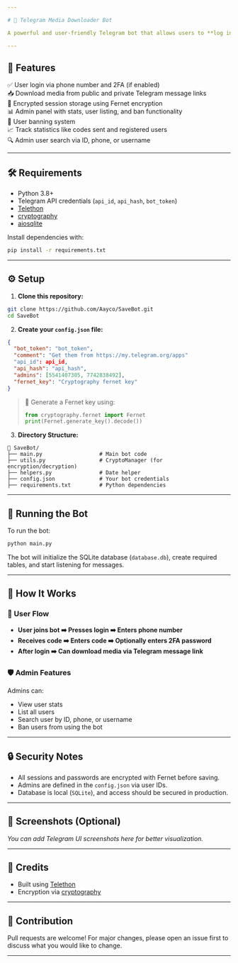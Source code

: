 ```yaml
---

# 🤖 Telegram Media Downloader Bot

A powerful and user-friendly Telegram bot that allows users to **log in with their own accounts** and **download media from message links** — all via a secure interface and admin dashboard.

---
```


## 🌟 Features

✅ User login via phone number and 2FA (if enabled)  
📥 Download media from public and private Telegram message links  
🔐 Encrypted session storage using Fernet encryption  
📊 Admin panel with stats, user listing, and ban functionality  
🚫 User banning system  
📈 Track statistics like codes sent and registered users  
🔍 Admin user search via ID, phone, or username

---

## 🛠️ Requirements

- Python 3.8+
- Telegram API credentials (`api_id`, `api_hash`, `bot_token`)
- [Telethon](https://github.com/LonamiWebs/Telethon)
- [cryptography](https://cryptography.io/)
- [aiosqlite](https://github.com/omnilib/aiosqlite)

Install dependencies with:

```bash
pip install -r requirements.txt
````

---

## ⚙️ Setup

1. **Clone this repository:**

```bash
git clone https://github.com/Aayco/SaveBot.git
cd SaveBot
```

2. **Create your `config.json` file:**

```json
{
  "bot_token": "bot_token",
  "comment": "Get them from https://my.telegram.org/apps"
  "api_id": api_id,
  "api_hash": "api_hash",
  "admins": [5541407305, 7742838492],
  "fernet_key": "Cryptography fernet key"
}
```

> 🔐 Generate a Fernet key using:
>
> ```python
> from cryptography.fernet import Fernet
> print(Fernet.generate_key().decode())
> ```

3. **Directory Structure:**

```
📁 SaveBot/
├── main.py                  # Main bot code
├── utils.py                 # CryptoManager (for encryption/decryption)
├── helpers.py               # Date helper
├── config.json              # Your bot credentials
├── requirements.txt         # Python dependencies
```

---

## 🚀 Running the Bot

To run the bot:

```bash
python main.py
```

The bot will initialize the SQLite database (`database.db`), create required tables, and start listening for messages.

---

## 🔐 How It Works

### 👤 User Flow

* **User joins bot ➡️ Presses login ➡️ Enters phone number**
* **Receives code ➡️ Enters code ➡️ Optionally enters 2FA password**
* **After login ➡️ Can download media via Telegram message link**

### 🛡 Admin Features

Admins can:

* View user stats
* List all users
* Search user by ID, phone, or username
* Ban users from using the bot

---

## 🔒 Security Notes

* All sessions and passwords are encrypted with Fernet before saving.
* Admins are defined in the `config.json` via user IDs.
* Database is local (`SQLite`), and access should be secured in production.

---

## 📸 Screenshots (Optional)

*You can add Telegram UI screenshots here for better visualization.*

---

## 🧠 Credits

* Built using [Telethon](https://github.com/LonamiWebs/Telethon)
* Encryption via [cryptography](https://cryptography.io/)

---

## 🤝 Contribution

Pull requests are welcome! For major changes, please open an issue first to discuss what you would like to change.

---
